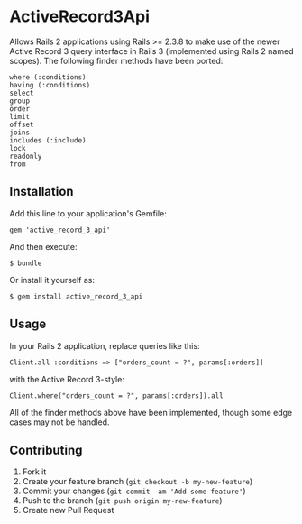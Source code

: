 # ActiveRecord3Api

Allows Rails 2 applications using Rails >= 2.3.8 to make use of the newer Active Record 3 query interface in Rails 3 (implemented using Rails 2 named scopes). The following finder methods have been ported:

```
where (:conditions)
having (:conditions)
select
group
order
limit
offset
joins
includes (:include)
lock
readonly
from
```

## Installation

Add this line to your application's Gemfile:

    gem 'active_record_3_api'

And then execute:

    $ bundle

Or install it yourself as:

    $ gem install active_record_3_api

## Usage

In your Rails 2 application, replace queries like this:

    Client.all :conditions => ["orders_count = ?", params[:orders]]

with the Active Record 3-style:

    Client.where("orders_count = ?", params[:orders]).all

All of the finder methods above have been implemented, though some edge cases may not be handled.

## Contributing

1. Fork it
2. Create your feature branch (`git checkout -b my-new-feature`)
3. Commit your changes (`git commit -am 'Add some feature'`)
4. Push to the branch (`git push origin my-new-feature`)
5. Create new Pull Request
